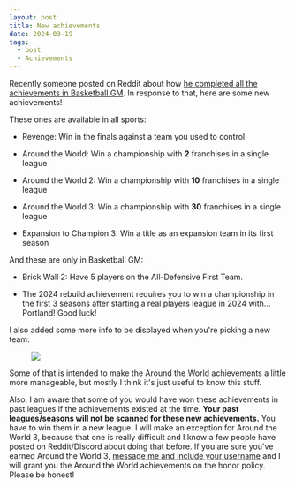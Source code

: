 ```yaml
---
layout: post
title: New achievements
date: 2024-03-19
tags:
  - post
  - Achievements
---
```


Recently someone posted on Reddit about how [he completed all the achievements in Basketball GM](https://reddit.com/r/BasketballGM/comments/1bgxksp/auto_played_almost_9000_seasons_to_get_longevity/). In response to that, here are some new achievements!

<!--more-->

These ones are available in all sports:

- Revenge: Win in the finals against a team you used to control

- Around the World: Win a championship with **2** franchises in a single league

- Around the World 2: Win a championship with **10** franchises in a single league

- Around the World 3: Win a championship with **30** franchises in a single league

- Expansion to Champion 3: Win a title as an expansion team in its first season

And these are only in Basketball GM:

- Brick Wall 2: Have 5 players on the All-Defensive First Team.

- The 2024 rebuild achievement requires you to win a championship in the first 3 seasons after starting a real players league in 2024 with... Portland! Good luck!

I also added some more info to be displayed when you're picking a new team:

<figure class="overflow-auto"><a href="/files/new-achievements.png"><img src="/files/new-achievements.png"></a></figure>

Some of that is intended to make the Around the World achievements a little more manageable, but mostly I think it's just useful to know this stuff.

Also, I am aware that some of you would have won these achievements in past leagues if the achievements existed at the time. <b>Your past leagues/seasons will not be scanned for these new achievements.</b> You have to win them in a new league. I will make an exception for Around the World 3, because that one is really difficult and I know a few people have posted on Reddit/Discord about doing that before. If you are sure you've earned Around the World 3, [message me and include your username](/contact/) and I will grant you the Around the World achievements on the honor policy. Please be honest!
